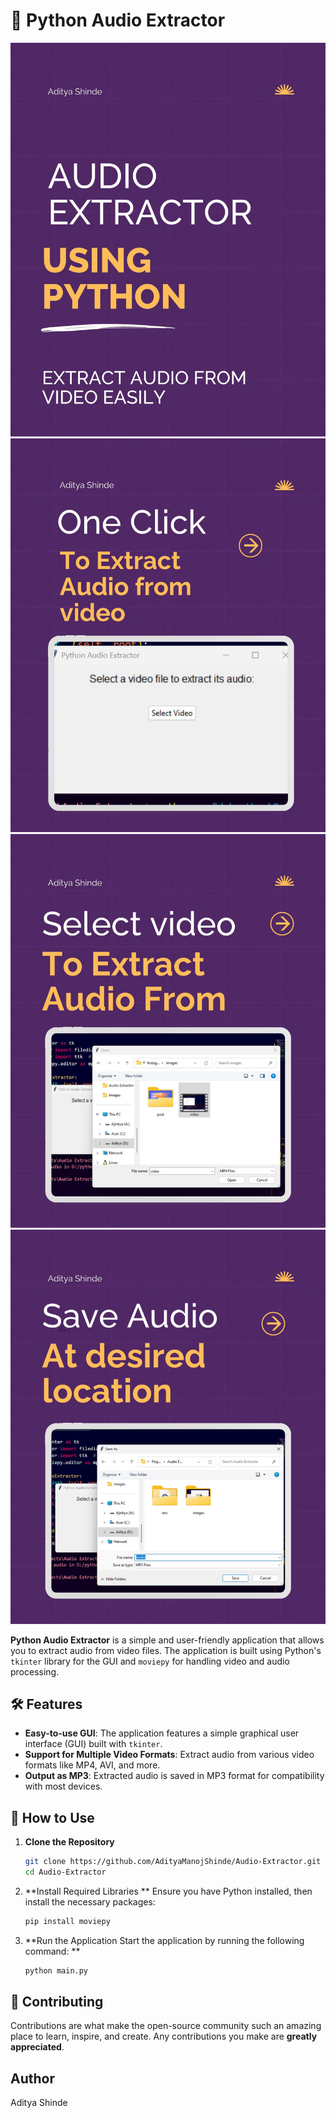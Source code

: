 # 🎵 Python Audio Extractor


![Screenshot 1](assets/post/1.jpg) 
![Screenshot 2](assets/post/2.jpg)
![Screenshot 3 ](assets/post/3.jpg) 
![Screenshot 4](assets/post/4.jpg)

**Python Audio Extractor** is a simple and user-friendly application that allows you to extract audio from video files. The application is built using Python's `tkinter` library for the GUI and `moviepy` for handling video and audio processing.

## 🛠️ Features

- **Easy-to-use GUI**: The application features a simple graphical user interface (GUI) built with `tkinter`.
- **Support for Multiple Video Formats**: Extract audio from various video formats like MP4, AVI, and more.
- **Output as MP3**: Extracted audio is saved in MP3 format for compatibility with most devices.

## 🚀 How to Use

1. **Clone the Repository**
   ```bash
   git clone https://github.com/AdityaManojShinde/Audio-Extractor.git
   cd Audio-Extractor

2. **Install Required Libraries **
    Ensure you have Python installed, then install the necessary packages:
   ```bash
   pip install moviepy

3. **Run the Application Start the application by running the following command: **
   
   ```bash
   python main.py


## 🙌 Contributing

Contributions are what make the open-source community such an amazing place to learn, inspire, and create. Any contributions you make are **greatly appreciated**.

## Author
Aditya Shinde

  